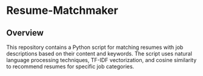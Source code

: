 # Resume-Matchmaker
## Overview

This repository contains a Python script for matching resumes with job descriptions based on their content and keywords. The script uses natural language processing techniques, TF-IDF vectorization, and cosine similarity to recommend resumes for specific job categories.
